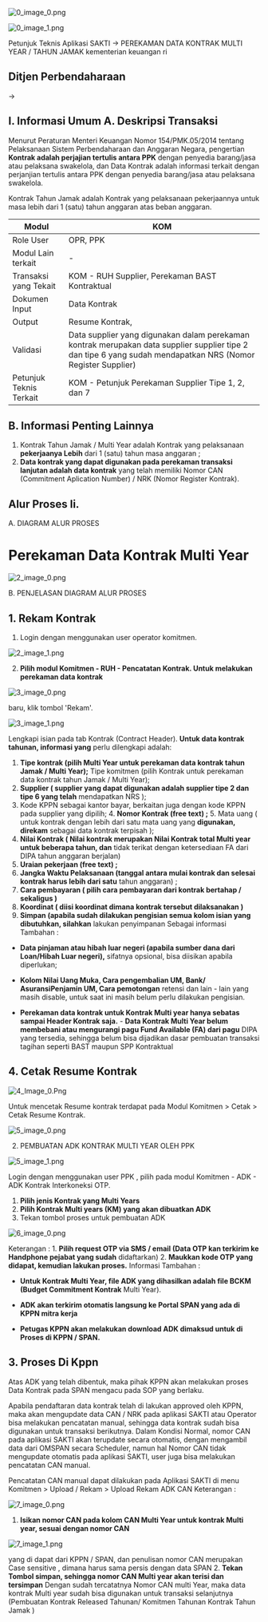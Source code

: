 

![0_image_0.png](0_image_0.png)

![0_image_1.png](0_image_1.png)

Petunjuk Teknis Aplikasi SAKTI
→
PEREKAMAN DATA KONTRAK MULTI
YEAR / TAHUN JAMAK
kementerian keuangan ri

## Ditjen Perbendaharaan

→

## I. Informasi **Umum** A. Deskripsi **Transaksi**

Menurut Peraturan Menteri Keuangan Nomor 154/PMK.05/2014 tentang Pelaksanaan Sistem Perbendaharaan dan Anggaran Negara, pengertian **Kontrak adalah perjajian tertulis antara PPK** dengan penyedia barang/jasa atau pelaksana swakelola, dan Data Kontrak adalah informasi terkait dengan perjanjian tertulis antara PPK dengan penyedia barang/jasa atau pelaksana swakelola.

Kontrak Tahun Jamak adalah Kontrak yang pelaksanaan pekerjaannya untuk masa lebih dari 1 (satu) 
tahun anggaran atas beban anggaran.

| Modul                   | KOM                                                                                                                                                            |
|-------------------------|----------------------------------------------------------------------------------------------------------------------------------------------------------------|
| Role User               | OPR, PPK                                                                                                                                                       |
| Modul Lain terkait      | -                                                                                                                                                              |
| Transaksi yang Tekait   | KOM - RUH Supplier, Perekaman BAST Kontraktual                                                                                                                 |
| Dokumen Input           | Data Kontrak                                                                                                                                                   |
| Output                  | Resume Kontrak,                                                                                                                                                |
| Validasi                | Data supplier yang digunakan dalam perekaman kontrak  merupakan data supplier supplier tipe 2 dan tipe 6 yang sudah  mendapatkan NRS (Nomor Register Supplier) |
| Petunjuk Teknis Terkait | KOM - Petunjuk Perekaman Supplier Tipe 1, 2, dan 7                                                                                                             |

## B. Informasi Penting **Lainnya**

1. Kontrak Tahun Jamak / Multi Year adalah Kontrak yang pelaksanaan **pekerjaanya Lebih** 
dari 1 (satu) tahun masa anggaran ; 
2. **Data kontrak yang dapat digunakan pada perekaman transaksi lanjutan adalah data kontrak** 
yang telah memiliki Nomor CAN (Commitment Aplication Number) / NRK (Nomor Register Kontrak). 

## Alur Proses Ii.

A.   DIAGRAM ALUR PROSES

# Perekaman Data Kontrak Multi Year

![2_image_0.png](2_image_0.png)

B.   PENJELASAN DIAGRAM ALUR PROSES

## 1. Rekam Kontrak

1. Login dengan menggunakan user operator komitmen.

![2_image_1.png](2_image_1.png)

2. **Pilih modul Komitmen - RUH - Pencatatan Kontrak. Untuk melakukan perekaman data kontrak** 

![3_image_0.png](3_image_0.png)

baru, klik tombol 'Rekam'. 

![3_image_1.png](3_image_1.png)

Lengkapi isian pada tab Kontrak (Contract Header). **Untuk data kontrak tahunan, informasi yang**
perlu dilengkapi adalah: 
1. **Tipe kontrak (pilih Multi Year untuk perekaman data kontrak tahun Jamak / Multi Year);** 
Tipe komitmen (pilih Kontrak untuk perekaman data kontrak tahun Jamak / Multi Year); 
2. **Supplier ( supplier yang dapat digunakan adalah supplier tipe 2 dan tipe 6 yang telah** 
mendapatkan NRS );
3. Kode KPPN sebagai kantor bayar, berkaitan juga dengan kode KPPN pada supplier yang dipilih; 4. **Nomor Kontrak (free text) ;** 5. Mata uang ( untuk kontrak dengan lebih dari satu mata uang yang **digunakan, direkam** 
sebagai data kontrak terpisah );
6. **Nilai Kontrak ( Nilai kontrak merupakan Nilai Kontrak total Multi year untuk beberapa tahun, dan** 
tidak terikat dengan ketersediaan FA dari DIPA tahun anggaran berjalan)
7. **Uraian pekerjaan (free text) ;** 
8. **Jangka Waktu Pelaksanaan (tanggal antara mulai kontrak dan selesai kontrak harus lebih dari satu** 
tahun anggaran) ;
9. **Cara pembayaran ( pilih cara pembayaran dari kontrak bertahap / sekaligus )** 
10. **Koordinat ( diisi koordinat dimana kontrak tersebut dilaksanakan )** 
11. **Simpan (apabila sudah dilakukan pengisian semua kolom isian yang dibutuhkan, silahkan** 
lakukan penyimpanan Sebagai informasi Tambahan : 
- **Data pinjaman atau hibah luar negeri (apabila sumber dana dari Loan/Hibah Luar negeri),** 
sifatnya opsional, bisa diisikan apabila diperlukan;
- **Kolom Nilai Uang Muka, Cara pengembalian UM, Bank/ AsuransiPenjamin UM, Cara pemotongan** 
retensi dan lain - lain yang masih disable, untuk saat ini masih belum perlu dilakukan pengisian.

- **Perekaman data kontrak untuk Kontrak Multi year hanya sebatas sampai Header Kontrak saja.** - **Data Kontrak Multi Year belum membebani atau mengurangi pagu Fund Available (FA) dari pagu** 
DIPA yang tersedia, sehingga belum bisa dijadikan dasar pembuatan transaksi tagihan seperti BAST maupun SPP Kontraktual

## 4. Cetak Resume Kontrak 

![4_Image_0.Png](4_Image_0.Png)

Untuk mencetak Resume kontrak terdapat pada Modul Komitmen > Cetak > Cetak Resume Kontrak.

![5_image_0.png](5_image_0.png)

2. PEMBUATAN ADK KONTRAK MULTI YEAR OLEH PPK 

![5_image_1.png](5_image_1.png)

Login dengan menggunakan user PPK , pilih pada modul Komitmen - ADK - ADK Kontrak Interkoneksi OTP. 

1. **Pilih jenis Kontrak yang Multi Years** 
2. **Pilih Kontrak Multi years (KM) yang akan dibuatkan ADK** 
3. Tekan tombol proses untuk pembuatan ADK 

![6_image_0.png](6_image_0.png)

Keterangan : 1. **Pilih request OTP via SMS / email (Data OTP kan terkirim ke Handphone pejabat yang sudah** 
didaftarkan) 
2. **Maukkan kode OTP yang didapat, kemudian lakukan proses.** 
Informasi Tambahan : 
- **Untuk Kontrak Multi Year, file ADK yang dihasilkan adalah file BCKM (Budget Commitment Kontrak** 
Multi Year). 

- **ADK akan terkirim otomatis langsung ke Portal SPAN yang ada di KPPN mitra kerja** 
- **Petugas KPPN akan melakukan download ADK dimaksud untuk di Proses di KPPN / SPAN.**

## 3. **Proses Di Kppn**

Atas ADK yang telah dibentuk, maka pihak KPPN akan melakukan proses Data Kontrak pada SPAN mengacu pada SOP yang berlaku. 

Apabila pendaftaran data kontrak telah di lakukan approved oleh KPPN, maka akan mengupdate data CAN / NRK pada aplikasi SAKTI atau Operator bisa melakukan pencatatan manual, sehingga data kontrak sudah bisa digunakan untuk transaksi berikutnya. Dalam Kondisi Normal, nomor CAN pada aplikasi SAKTI akan terupdate secara otomatis, dengan mengambil data dari OMSPAN secara Scheduler, namun hal Nomor CAN tidak mengupdate otomatis pada aplikasi SAKTI, user juga bisa melakukan pencatatan CAN manual. 

Pencatatan CAN manual dapat dilakukan pada Aplikasi SAKTI di menu Komitmen > Upload / Rekam > Upload Rekam ADK CAN 
Keterangan : 

![7_image_0.png](7_image_0.png)

1. **Isikan nomor CAN pada kolom CAN Multi Year untuk kontrak Multi year, sesuai dengan nomor CAN** 

![7_image_1.png](7_image_1.png)

yang di dapat dari KPPN / SPAN, dan penulisan nomor CAN merupakan Case sensitive , dimana harus sama persis dengan data SPAN 
2. **Tekan Tombol simpan, sehingga nomor CAN Multi year akan terisi dan tersimpan** 
Dengan sudah tercatatnya Nomor CAN multi Year, maka data kontrak Multi year sudah bisa digunakan untuk transaksi selanjutnya (Pembuatan Kontrak Released Tahunan/ Komitmen Tahunan Kontrak Tahun Jamak ) 